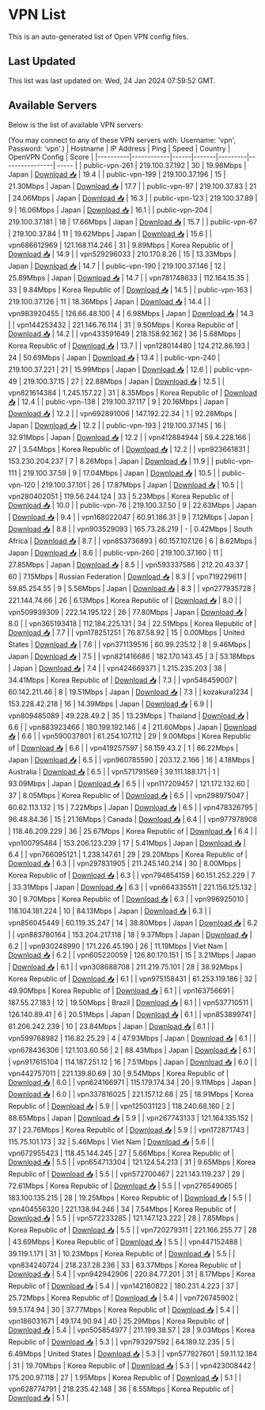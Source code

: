 # VPN List

This is an auto-generated list of Open VPN config files.

## Last Updated

This list was last updated on: Wed, 24 Jan 2024 07:59:52 GMT.

## Available Servers

Below is the list of available VPN servers:

(You may connect to any of these VPN servers with: Username: 'vpn', Password: 'vpn'.)
| Hostname | IP Address | Ping | Speed | Country | OpenVPN Config | Score |
|----------|------------|------|-------|---------|----------------| ----- |
| public-vpn-261 | 219.100.37.192 | 30 | 19.98Mbps | Japan | [Download 📥](./configs/server_0_JP.ovpn) | 19.4 |
| public-vpn-199 | 219.100.37.196 | 15 | 21.30Mbps | Japan | [Download 📥](./configs/server_1_JP.ovpn) | 17.7 |
| public-vpn-97 | 219.100.37.83 | 21 | 24.06Mbps | Japan | [Download 📥](./configs/server_2_JP.ovpn) | 16.3 |
| public-vpn-123 | 219.100.37.89 | 9 | 16.06Mbps | Japan | [Download 📥](./configs/server_3_JP.ovpn) | 16.1 |
| public-vpn-204 | 219.100.37.181 | 18 | 17.66Mbps | Japan | [Download 📥](./configs/server_4_JP.ovpn) | 15.7 |
| public-vpn-67 | 219.100.37.84 | 11 | 19.62Mbps | Japan | [Download 📥](./configs/server_5_JP.ovpn) | 15.6 |
| vpn686612969 | 121.168.114.246 | 31 | 9.89Mbps | Korea Republic of | [Download 📥](./configs/server_6_KR.ovpn) | 14.9 |
| vpn529296033 | 210.170.8.26 | 15 | 13.33Mbps | Japan | [Download 📥](./configs/server_7_JP.ovpn) | 14.7 |
| public-vpn-190 | 219.100.37.146 | 12 | 25.89Mbps | Japan | [Download 📥](./configs/server_8_JP.ovpn) | 14.7 |
| vpn781748633 | 112.164.15.35 | 33 | 9.84Mbps | Korea Republic of | [Download 📥](./configs/server_9_KR.ovpn) | 14.5 |
| public-vpn-163 | 219.100.37.126 | 11 | 18.36Mbps | Japan | [Download 📥](./configs/server_10_JP.ovpn) | 14.4 |
| vpn983920455 | 126.66.48.100 | 4 | 6.98Mbps | Japan | [Download 📥](./configs/server_11_JP.ovpn) | 14.3 |
| vpn144253432 | 221.146.76.114 | 31 | 9.50Mbps | Korea Republic of | [Download 📥](./configs/server_12_KR.ovpn) | 14.2 |
| vpn433591649 | 218.158.92.162 | 36 | 5.68Mbps | Korea Republic of | [Download 📥](./configs/server_13_KR.ovpn) | 13.7 |
| vpn128014480 | 124.212.86.193 | 24 | 50.69Mbps | Japan | [Download 📥](./configs/server_14_JP.ovpn) | 13.4 |
| public-vpn-240 | 219.100.37.221 | 21 | 15.99Mbps | Japan | [Download 📥](./configs/server_15_JP.ovpn) | 12.6 |
| public-vpn-49 | 219.100.37.15 | 27 | 22.88Mbps | Japan | [Download 📥](./configs/server_16_JP.ovpn) | 12.5 |
| vpn821614384 | 1.245.157.22 | 31 | 8.35Mbps | Korea Republic of | [Download 📥](./configs/server_17_KR.ovpn) | 12.4 |
| public-vpn-138 | 219.100.37.117 | 9 | 20.16Mbps | Japan | [Download 📥](./configs/server_18_JP.ovpn) | 12.2 |
| vpn692891006 | 147.192.22.34 | 1 | 92.28Mbps | Japan | [Download 📥](./configs/server_19_JP.ovpn) | 12.2 |
| public-vpn-193 | 219.100.37.145 | 16 | 32.91Mbps | Japan | [Download 📥](./configs/server_20_JP.ovpn) | 12.2 |
| vpn412884944 | 59.4.228.166 | 27 | 3.54Mbps | Korea Republic of | [Download 📥](./configs/server_21_KR.ovpn) | 12.2 |
| vpn923661831 | 153.230.204.237 | 7 | 8.26Mbps | Japan | [Download 📥](./configs/server_22_JP.ovpn) | 11.9 |
| public-vpn-111 | 219.100.37.59 | 9 | 17.04Mbps | Japan | [Download 📥](./configs/server_23_JP.ovpn) | 10.5 |
| public-vpn-120 | 219.100.37.101 | 26 | 17.87Mbps | Japan | [Download 📥](./configs/server_24_JP.ovpn) | 10.5 |
| vpn280402051 | 119.56.244.124 | 33 | 5.23Mbps | Korea Republic of | [Download 📥](./configs/server_25_KR.ovpn) | 10.0 |
| public-vpn-76 | 219.100.37.50 | 9 | 22.63Mbps | Japan | [Download 📥](./configs/server_26_JP.ovpn) | 9.4 |
| vpn168022047 | 60.91.186.31 | 9 | 7.12Mbps | Japan | [Download 📥](./configs/server_27_JP.ovpn) | 8.8 |
| vpn903529093 | 165.73.28.219 | - | 0.42Mbps | South Africa | [Download 📥](./configs/server_28_ZA.ovpn) | 8.7 |
| vpn853736893 | 60.157.107.126 | 6 | 8.62Mbps | Japan | [Download 📥](./configs/server_29_JP.ovpn) | 8.6 |
| public-vpn-260 | 219.100.37.160 | 11 | 27.85Mbps | Japan | [Download 📥](./configs/server_30_JP.ovpn) | 8.5 |
| vpn593337586 | 212.20.43.37 | 60 | 7.15Mbps | Russian Federation | [Download 📥](./configs/server_31_RU.ovpn) | 8.3 |
| vpn719229611 | 59.85.254.55 | 9 | 5.56Mbps | Japan | [Download 📥](./configs/server_32_JP.ovpn) | 8.3 |
| vpn277935728 | 221.144.74.66 | 26 | 6.13Mbps | Korea Republic of | [Download 📥](./configs/server_33_KR.ovpn) | 8.0 |
| vpn509939309 | 222.14.195.122 | 26 | 77.80Mbps | Japan | [Download 📥](./configs/server_34_JP.ovpn) | 8.0 |
| vpn365193418 | 112.184.225.131 | 34 | 22.51Mbps | Korea Republic of | [Download 📥](./configs/server_35_KR.ovpn) | 7.7 |
| vpn178251251 | 76.87.58.92 | 15 | 0.00Mbps | United States | [Download 📥](./configs/server_36_US.ovpn) | 7.6 |
| vpn371139516 | 60.99.235.12 | 8 | 9.46Mbps | Japan | [Download 📥](./configs/server_37_JP.ovpn) | 7.5 |
| vpn821416686 | 182.170.143.45 | 3 | 53.18Mbps | Japan | [Download 📥](./configs/server_38_JP.ovpn) | 7.4 |
| vpn424669371 | 1.215.235.203 | 38 | 34.41Mbps | Korea Republic of | [Download 📥](./configs/server_39_KR.ovpn) | 7.3 |
| vpn546459007 | 60.142.211.46 | 8 | 19.51Mbps | Japan | [Download 📥](./configs/server_40_JP.ovpn) | 7.3 |
| kozakura1234 | 153.228.42.218 | 16 | 14.39Mbps | Japan | [Download 📥](./configs/server_41_JP.ovpn) | 6.9 |
| vpn809485089 | 49.228.49.2 | 35 | 13.23Mbps | Thailand | [Download 📥](./configs/server_42_TH.ovpn) | 6.6 |
| vpn883923466 | 180.199.192.146 | 4 | 211.60Mbps | Japan | [Download 📥](./configs/server_43_JP.ovpn) | 6.6 |
| vpn590037801 | 61.254.107.112 | 29 | 9.00Mbps | Korea Republic of | [Download 📥](./configs/server_44_KR.ovpn) | 6.6 |
| vpn419257597 | 58.159.43.2 | 1 | 86.22Mbps | Japan | [Download 📥](./configs/server_45_JP.ovpn) | 6.5 |
| vpn960785590 | 203.12.2.166 | 16 | 4.18Mbps | Australia | [Download 📥](./configs/server_46_AU.ovpn) | 6.5 |
| vpn571791569 | 39.111.188.171 | 1 | 93.09Mbps | Japan | [Download 📥](./configs/server_47_JP.ovpn) | 6.5 |
| vpn117209457 | 121.172.132.60 | 37 | 8.05Mbps | Korea Republic of | [Download 📥](./configs/server_48_KR.ovpn) | 6.5 |
| vpn298975047 | 60.62.113.132 | 15 | 7.22Mbps | Japan | [Download 📥](./configs/server_49_JP.ovpn) | 6.5 |
| vpn478326795 | 96.48.84.36 | 15 | 21.16Mbps | Canada | [Download 📥](./configs/server_50_CA.ovpn) | 6.4 |
| vpn977978908 | 118.46.209.229 | 36 | 25.67Mbps | Korea Republic of | [Download 📥](./configs/server_51_KR.ovpn) | 6.4 |
| vpn100795484 | 153.206.123.239 | 17 | 5.41Mbps | Japan | [Download 📥](./configs/server_52_JP.ovpn) | 6.4 |
| vpn766095121 | 1.238.147.61 | 29 | 29.20Mbps | Korea Republic of | [Download 📥](./configs/server_53_KR.ovpn) | 6.3 |
| vpn297831905 | 211.245.140.214 | 30 | 8.00Mbps | Korea Republic of | [Download 📥](./configs/server_54_KR.ovpn) | 6.3 |
| vpn794854159 | 60.151.252.229 | 7 | 33.31Mbps | Japan | [Download 📥](./configs/server_55_JP.ovpn) | 6.3 |
| vpn664335511 | 221.156.125.132 | 30 | 9.70Mbps | Korea Republic of | [Download 📥](./configs/server_56_KR.ovpn) | 6.3 |
| vpn996925010 | 118.104.181.224 | 10 | 84.13Mbps | Japan | [Download 📥](./configs/server_57_JP.ovpn) | 6.3 |
| vpn856045449 | 60.119.35.247 | 14 | 38.80Mbps | Japan | [Download 📥](./configs/server_58_JP.ovpn) | 6.2 |
| vpn883780164 | 153.204.217.118 | 18 | 9.37Mbps | Japan | [Download 📥](./configs/server_59_JP.ovpn) | 6.2 |
| vpn930248990 | 171.226.45.190 | 26 | 11.19Mbps | Viet Nam | [Download 📥](./configs/server_60_VN.ovpn) | 6.2 |
| vpn605220059 | 126.80.170.151 | 15 | 3.21Mbps | Japan | [Download 📥](./configs/server_61_JP.ovpn) | 6.1 |
| vpn308688708 | 211.219.75.101 | 28 | 38.92Mbps | Korea Republic of | [Download 📥](./configs/server_62_KR.ovpn) | 6.1 |
| vpn975158431 | 61.253.119.186 | 32 | 49.90Mbps | Korea Republic of | [Download 📥](./configs/server_63_KR.ovpn) | 6.1 |
| vpn163756691 | 187.55.27.183 | 12 | 19.50Mbps | Brazil | [Download 📥](./configs/server_64_BR.ovpn) | 6.1 |
| vpn537710511 | 126.140.89.41 | 6 | 20.51Mbps | Japan | [Download 📥](./configs/server_65_JP.ovpn) | 6.1 |
| vpn853899741 | 61.206.242.239 | 10 | 23.84Mbps | Japan | [Download 📥](./configs/server_66_JP.ovpn) | 6.1 |
| vpn599768982 | 116.82.25.29 | 4 | 47.93Mbps | Japan | [Download 📥](./configs/server_67_JP.ovpn) | 6.1 |
| vpn678436306 | 121.103.60.56 | 2 | 88.43Mbps | Japan | [Download 📥](./configs/server_68_JP.ovpn) | 6.1 |
| vpn917615104 | 114.187.251.12 | 16 | 7.51Mbps | Japan | [Download 📥](./configs/server_69_JP.ovpn) | 6.0 |
| vpn442757011 | 221.139.80.69 | 30 | 9.54Mbps | Korea Republic of | [Download 📥](./configs/server_70_KR.ovpn) | 6.0 |
| vpn624166971 | 115.179.174.34 | 20 | 9.11Mbps | Japan | [Download 📥](./configs/server_71_JP.ovpn) | 6.0 |
| vpn337816025 | 221.157.12.68 | 25 | 18.91Mbps | Korea Republic of | [Download 📥](./configs/server_72_KR.ovpn) | 5.9 |
| vpn125031123 | 118.240.68.160 | 2 | 88.65Mbps | Japan | [Download 📥](./configs/server_73_JP.ovpn) | 5.9 |
| vpn267743133 | 121.164.135.152 | 37 | 23.76Mbps | Korea Republic of | [Download 📥](./configs/server_74_KR.ovpn) | 5.9 |
| vpn172871743 | 115.75.101.173 | 32 | 5.46Mbps | Viet Nam | [Download 📥](./configs/server_75_VN.ovpn) | 5.6 |
| vpn672955423 | 118.45.144.245 | 27 | 5.66Mbps | Korea Republic of | [Download 📥](./configs/server_76_KR.ovpn) | 5.5 |
| vpn654713304 | 121.124.54.213 | 31 | 9.65Mbps | Korea Republic of | [Download 📥](./configs/server_77_KR.ovpn) | 5.5 |
| vpn572700467 | 221.143.119.237 | 29 | 72.61Mbps | Korea Republic of | [Download 📥](./configs/server_78_KR.ovpn) | 5.5 |
| vpn276549065 | 183.100.135.215 | 28 | 19.25Mbps | Korea Republic of | [Download 📥](./configs/server_79_KR.ovpn) | 5.5 |
| vpn404556320 | 221.138.94.246 | 34 | 7.54Mbps | Korea Republic of | [Download 📥](./configs/server_80_KR.ovpn) | 5.5 |
| vpn572233285 | 121.147.123.222 | 28 | 7.85Mbps | Korea Republic of | [Download 📥](./configs/server_81_KR.ovpn) | 5.5 |
| vpn720279311 | 221.166.255.77 | 28 | 43.69Mbps | Korea Republic of | [Download 📥](./configs/server_82_KR.ovpn) | 5.5 |
| vpn447152488 | 39.119.1.171 | 31 | 10.23Mbps | Korea Republic of | [Download 📥](./configs/server_83_KR.ovpn) | 5.5 |
| vpn834240724 | 218.237.28.236 | 33 | 63.37Mbps | Korea Republic of | [Download 📥](./configs/server_84_KR.ovpn) | 5.4 |
| vpn942942906 | 220.84.77.201 | 31 | 8.17Mbps | Korea Republic of | [Download 📥](./configs/server_85_KR.ovpn) | 5.4 |
| vpn142180822 | 180.231.4.223 | 37 | 25.72Mbps | Korea Republic of | [Download 📥](./configs/server_86_KR.ovpn) | 5.4 |
| vpn726745902 | 59.5.174.94 | 30 | 37.77Mbps | Korea Republic of | [Download 📥](./configs/server_87_KR.ovpn) | 5.4 |
| vpn186031671 | 49.174.90.94 | 40 | 25.29Mbps | Korea Republic of | [Download 📥](./configs/server_88_KR.ovpn) | 5.4 |
| vpn505854977 | 211.199.38.57 | 28 | 9.03Mbps | Korea Republic of | [Download 📥](./configs/server_89_KR.ovpn) | 5.3 |
| vpn793297592 | 64.189.12.235 | 5 | 6.49Mbps | United States | [Download 📥](./configs/server_90_US.ovpn) | 5.3 |
| vpn577927601 | 59.11.12.184 | 31 | 19.70Mbps | Korea Republic of | [Download 📥](./configs/server_91_KR.ovpn) | 5.3 |
| vpn423008442 | 175.200.97.118 | 27 | 1.95Mbps | Korea Republic of | [Download 📥](./configs/server_92_KR.ovpn) | 5.1 |
| vpn628774791 | 218.235.42.148 | 36 | 8.55Mbps | Korea Republic of | [Download 📥](./configs/server_93_KR.ovpn) | 5.1 |
